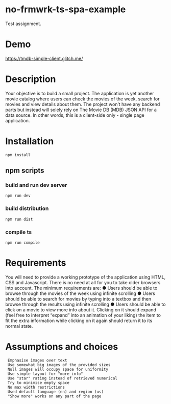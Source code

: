 # no-frmwrk-ts-spa-example
Test assignment.

# Demo
https://tmdb-simple-client.glitch.me/

# Description
Your objective is to build a small project. The application is yet another movie catalog where users can check the movies of the week, search for movies and view details about them. The project won’t have any backend parts but instead will solely rely on The Movie DB (MDB) JSON API for a data source. In other words, this is a client-side only - single page application.

# Installation
```npm install```
## npm scripts
### build and run dev server
```npm run dev```
### build distribution
```npm run dist```
### compile ts
```npm run compile```

# Requirements
  You will need to provide a working prototype of the application using HTML, CSS and Javascript. There is no need at all for you to take older browsers into account.
  The minimum requirements are:
  ● Users should be able to browse through the movies of the week using infinite scrolling
  ● Users should be able to search for movies by typing into a textbox and then browse through the results using infinite scrolling
  ● Users should be able to click on a movie to view more info about it. Clicking on it should expand (feel free to interpret “expand” into an animation of your liking) the item to fit the extra information while clicking on it again should return it to its normal state.
  
# Assumptions and choices
     Emphasise images over text
     Use somewhat big images of the provided sizes
     Null images will occupy space for uniformity
     Use simple layout for "more info"
     Use "star" rating instead of retrieved numerical
     Try to minimise empty space
     No max width restrictions
     Used default language (en) and region (us)
     "Show more" works on any part of the page

